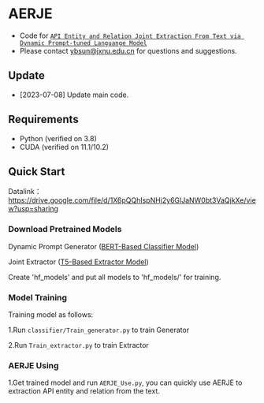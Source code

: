 # AERJE

- Code for [``API Entity and Relation Joint Extraction From Text via Dynamic Prompt-tuned Languange Model``](https://dl.acm.org/doi/10.1145/3607188)
- Please contact ybsun@jxnu.edu.cn for questions and suggestions.

## Update
- [2023-07-08] Update main code.

## Requirements
- Python (verified on 3.8)
- CUDA (verified on 11.1/10.2)

## Quick Start
Datalink：https://drive.google.com/file/d/1X6pQQhIspNHj2y6GlJaNW0bt3VaQjkXe/view?usp=sharing

### Download Pretrained Models
Dynamic Prompt Generator ([BERT-Based Classifier Model](https://huggingface.co/bert-base-uncased))

Joint Extractor ([T5-Based Extractor Model](https://drive.google.com/file/d/15OFkWw8kJA1k2g_zehZ0pxcjTABY2iF1/view))

Create 'hf_models' and put all models to 'hf_models/' for training.

### Model Training

Training model as follows:

1.Run `classifier/Train_generator.py` to train Generator

2.Run `Train_extractor.py` to train Extractor

### AERJE Using

1.Get trained model and run `AERJE_Use.py`, you can quickly use AERJE to extraction API entity and relation from the text.
